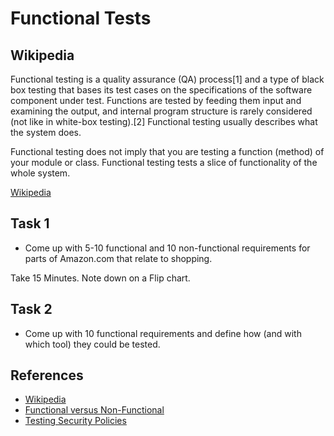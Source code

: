 # Functional Tests

## Wikipedia

Functional testing is a quality assurance (QA) process[1] and a type of black box testing that bases its test cases on the specifications of the software component under test. Functions are tested by feeding them input and examining the output, and internal program structure is rarely considered (not like in white-box testing).[2] Functional testing usually describes what the system does.

Functional testing does not imply that you are testing a function (method) of your module or class. Functional testing tests a slice of functionality of the whole system.

[Wikipedia](https://en.wikipedia.org/wiki/Functional_testing)

## Task 1

* Come up with 5-10 functional and 10 non-functional requirements for parts of Amazon.com that relate to shopping.

Take 15 Minutes. Note down on a Flip chart.

## Task 2

* Come up with 10 functional requirements and define how (and with which tool) they could be tested.

## References

* [Wikipedia](https://en.wikipedia.org/wiki/Functional_testing)
* [Functional versus Non-Functional](http://reqtest.com/requirements-blog/functional-vs-non-functional-requirements/)
* [Testing Security Policies](http://www.irisa.fr/triskell/publis/2007/letraon07a.pdf)

